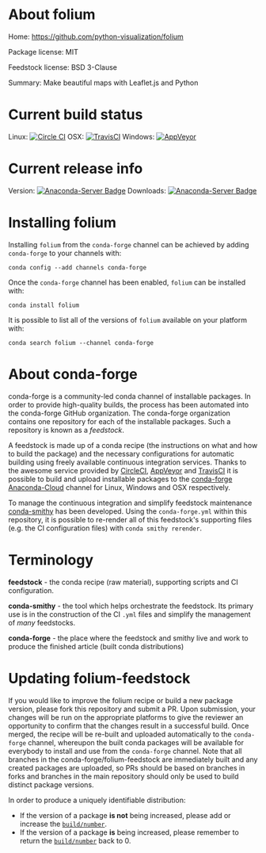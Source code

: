 About folium
============

Home: https://github.com/python-visualization/folium

Package license: MIT

Feedstock license: BSD 3-Clause

Summary: Make beautiful maps with Leaflet.js and Python



Current build status
====================

Linux: [![Circle CI](https://circleci.com/gh/conda-forge/folium-feedstock.svg?style=shield)](https://circleci.com/gh/conda-forge/folium-feedstock)
OSX: [![TravisCI](https://travis-ci.org/conda-forge/folium-feedstock.svg?branch=master)](https://travis-ci.org/conda-forge/folium-feedstock)
Windows: [![AppVeyor](https://ci.appveyor.com/api/projects/status/github/conda-forge/folium-feedstock?svg=True)](https://ci.appveyor.com/project/conda-forge/folium-feedstock/branch/master)

Current release info
====================
Version: [![Anaconda-Server Badge](https://anaconda.org/conda-forge/folium/badges/version.svg)](https://anaconda.org/conda-forge/folium)
Downloads: [![Anaconda-Server Badge](https://anaconda.org/conda-forge/folium/badges/downloads.svg)](https://anaconda.org/conda-forge/folium)

Installing folium
=================

Installing `folium` from the `conda-forge` channel can be achieved by adding `conda-forge` to your channels with:

```
conda config --add channels conda-forge
```

Once the `conda-forge` channel has been enabled, `folium` can be installed with:

```
conda install folium
```

It is possible to list all of the versions of `folium` available on your platform with:

```
conda search folium --channel conda-forge
```


About conda-forge
=================

conda-forge is a community-led conda channel of installable packages.
In order to provide high-quality builds, the process has been automated into the
conda-forge GitHub organization. The conda-forge organization contains one repository
for each of the installable packages. Such a repository is known as a *feedstock*.

A feedstock is made up of a conda recipe (the instructions on what and how to build
the package) and the necessary configurations for automatic building using freely
available continuous integration services. Thanks to the awesome service provided by
[CircleCI](https://circleci.com/), [AppVeyor](http://www.appveyor.com/)
and [TravisCI](https://travis-ci.org/) it is possible to build and upload installable
packages to the [conda-forge](https://anaconda.org/conda-forge)
[Anaconda-Cloud](http://docs.anaconda.org/) channel for Linux, Windows and OSX respectively.

To manage the continuous integration and simplify feedstock maintenance
[conda-smithy](http://github.com/conda-forge/conda-smithy) has been developed.
Using the ``conda-forge.yml`` within this repository, it is possible to re-render all of
this feedstock's supporting files (e.g. the CI configuration files) with ``conda smithy rerender``.


Terminology
===========

**feedstock** - the conda recipe (raw material), supporting scripts and CI configuration.

**conda-smithy** - the tool which helps orchestrate the feedstock.
                   Its primary use is in the construction of the CI ``.yml`` files
                   and simplify the management of *many* feedstocks.

**conda-forge** - the place where the feedstock and smithy live and work to
                  produce the finished article (built conda distributions)


Updating folium-feedstock
=========================

If you would like to improve the folium recipe or build a new
package version, please fork this repository and submit a PR. Upon submission,
your changes will be run on the appropriate platforms to give the reviewer an
opportunity to confirm that the changes result in a successful build. Once
merged, the recipe will be re-built and uploaded automatically to the
`conda-forge` channel, whereupon the built conda packages will be available for
everybody to install and use from the `conda-forge` channel.
Note that all branches in the conda-forge/folium-feedstock are
immediately built and any created packages are uploaded, so PRs should be based
on branches in forks and branches in the main repository should only be used to
build distinct package versions.

In order to produce a uniquely identifiable distribution:
 * If the version of a package **is not** being increased, please add or increase
   the [``build/number``](http://conda.pydata.org/docs/building/meta-yaml.html#build-number-and-string).
 * If the version of a package **is** being increased, please remember to return
   the [``build/number``](http://conda.pydata.org/docs/building/meta-yaml.html#build-number-and-string)
   back to 0.
